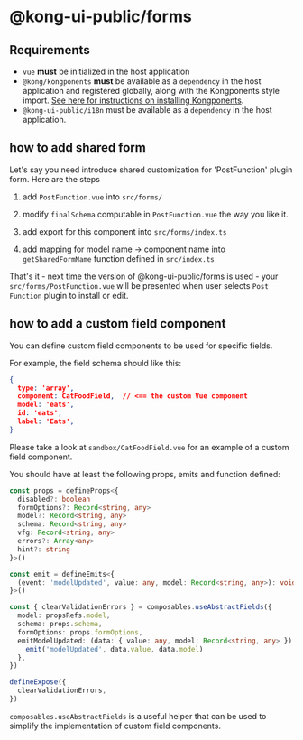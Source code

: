 # @kong-ui-public/forms

## Requirements

- `vue` **must** be initialized in the host application
- `@kong/kongponents` **must** be available as a `dependency` in the host application and registered globally, along with the Kongponents style import. [See here for instructions on installing Kongponents](https://kongponents.konghq.com/#globally-install-all-kongponents).
- `@kong-ui-public/i18n` must be available as a `dependency` in the host application.

## how to add shared form

Let's say you need introduce shared customization for 'PostFunction' plugin form.
Here are the steps

1. add `PostFunction.vue` into `src/forms/`

2. modify `finalSchema` computable in `PostFunction.vue` the way you like it.

3. add export for this component into `src/forms/index.ts`

4. add mapping for model name -> component name into `getSharedFormName` function defined in `src/index.ts`

That's it - next time the version of @kong-ui-public/forms is used - your `src/forms/PostFunction.vue` will be presented when user selects `Post Function` plugin to install or edit.

## how to add a custom field component
You can define custom field components to be used for specific fields.

For example, the field schema should like this:
```json
{
  type: 'array',
  component: CatFoodField,  // <== the custom Vue component
  model: 'eats',
  id: 'eats',
  label: 'Eats',
}
```

Please take a look at `sandbox/CatFoodField.vue` for an example of a custom field component.

You should have at least the following props, emits and function defined:
```ts
const props = defineProps<{
  disabled?: boolean
  formOptions?: Record<string, any>
  model?: Record<string, any>
  schema: Record<string, any>
  vfg: Record<string, any>
  errors?: Array<any>
  hint?: string
}>()

const emit = defineEmits<{
  (event: 'modelUpdated', value: any, model: Record<string, any>): void
}>()

const { clearValidationErrors } = composables.useAbstractFields({
  model: propsRefs.model,
  schema: props.schema,
  formOptions: props.formOptions,
  emitModelUpdated: (data: { value: any, model: Record<string, any> }): void => {
    emit('modelUpdated', data.value, data.model)
  },
})

defineExpose({
  clearValidationErrors,
})
```

`composables.useAbstractFields` is a useful helper that can be used to simplify the implementation of custom field components.


